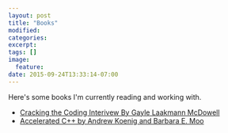 ```yaml
---
layout: post
title: "Books"
modified:
categories: 
excerpt:
tags: []
image:
  feature:
date: 2015-09-24T13:33:14-07:00
---
```


Here's some books I'm currently reading and working with.

- [Cracking the Coding Interivew By Gayle Laakmann McDowell](/ctci/cracking-the-coding-interview/)
- [Accelerated C++ by Andrew Koenig and Barbara E. Moo](/acceleratedc++/intro-accc/)